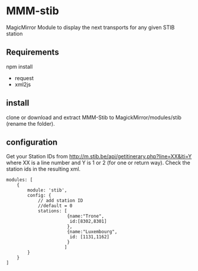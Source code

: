 # MMM-stib
MagicMirror Module to display the next transports for any given STIB station

## Requirements
npm install
- request
- xml2js
## install
clone or download and extract MMM-Stib to MagickMirror/modules/stib (rename the folder).

## configuration
Get your Station IDs from http://m.stib.be/api/getitinerary.php?line=XX&iti=Y where XX is a line number and Y is 1 or 2 (for one or return way). Check the station ids in the resulting xml.
```
modules: [
    {
        module: 'stib',
        config: {
            // add station ID
            //default = 0
            stations: [
                       {name:"Trone",
                        id:[8302,8301]
                       },
                       {name:"Luxembourg",
                        id: [1131,1162]
                       }
                      ] 
        }
    }
]
```
